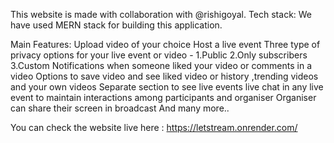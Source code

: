 This website is made with collaboration with @rishigoyal.
Tech stack: 
We have used MERN stack for building this application.

Main Features:
Upload video of your choice
Host a live event
Three type of privacy options for your live event or video - 1.Public 2.Only subscribers 3.Custom
Notifications when someone liked your video or comments in a video
Options to save video and see liked video or history ,trending videos and your own videos
Separate section to see live events
live chat in any live event to maintain interactions among participants and organiser
Organiser can share their screen in broadcast
And many more..

You can check the website live here : https://letstream.onrender.com/

 

